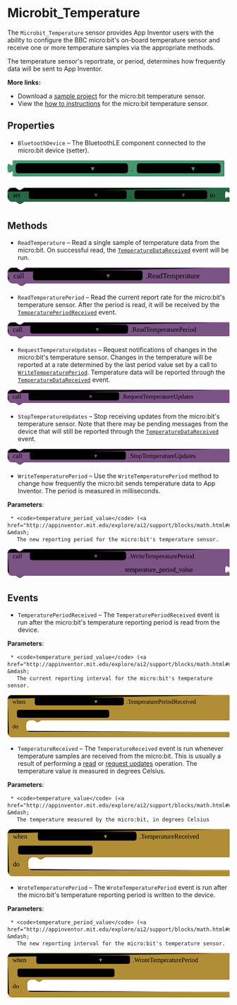 # Microbit\_Temperature

The <code>Microbit_Temperature</code> sensor provides App Inventor users with the ability to configure the BBC micro:bit's on-board temperature sensor and receive one or more temperature samples via the appropriate methods.<br>

The temperature sensor's reportrate, or period, determines how frequently data will be sent to App Inventor.<br>

<strong>More links:</strong><ul><li>Download a <a href='http://iot.appinventor.mit.edu/assets/samples/MicrobitTemperature.aia' target='_blank'>sample project</a> for the micro:bit temperature sensor.</li><li>View the <a href='http://iot.appinventor.mit.edu/assets/howtos/MIT_App_Inventor_Microbit_Temperature.pdf' target='_blank'>how to instructions</a> for the micro:bit temperature sensor.</li></ul>

## Properties

+ <a name="BluetoothDevice"></a>`BluetoothDevice` – The BluetoothLE component connected to the micro:bit device (setter).


![get Microbit_Temperature1 BluetoothDevice ](blocks/Microbit_Temperature.BluetoothDevice_getter.svg)


![set Microbit_Temperature1 BluetoothDevice  to](blocks/Microbit_Temperature.BluetoothDevice_setter.svg)

## Methods

+ <a name="ReadTemperature"></a>`ReadTemperature` – Read a single sample of temperature data from the micro:bit. On successful read, the
 <a href="#TemperatureDataReceived"><code>TemperatureDataReceived</code></a> event will be run.

![call Microbit_Temperature1 ReadTemperature](blocks/Microbit_Temperature.ReadTemperature.svg)

+ <a name="ReadTemperaturePeriod"></a>`ReadTemperaturePeriod` – Read the current report rate for the micro:bit's temperature sensor. After the period is read,
 it will be received by the
 <a href="#TemperaturePeriodReceived"><code>TemperaturePeriodReceived</code></a> event.

![call Microbit_Temperature1 ReadTemperaturePeriod](blocks/Microbit_Temperature.ReadTemperaturePeriod.svg)

+ <a name="RequestTemperatureUpdates"></a>`RequestTemperatureUpdates` – Request notifications of changes in the micro:bit's temperature sensor. Changes in the
 temperature will be reported at a rate determined by the last period value set by a call to
 <a href="#WriteTemperaturePeriod"><code>WriteTemperaturePeriod</code></a>. Temperature data
 will be reported through the
 <a href="#TemperatureDataReceived"><code>TemperatureDataReceived</code></a> event.

![call Microbit_Temperature1 RequestTemperatureUpdates](blocks/Microbit_Temperature.RequestTemperatureUpdates.svg)

+ <a name="StopTemperatureUpdates"></a>`StopTemperatureUpdates` – Stop receiving updates from the micro:bit's temperature sensor. Note that there may be
 pending messages from the device that will still be reported through the
 <a href="#TemperatureDataReceived"><code>TemperatureDataReceived</code></a> event.

![call Microbit_Temperature1 StopTemperatureUpdates](blocks/Microbit_Temperature.StopTemperatureUpdates.svg)

+ <a name="WriteTemperaturePeriod"></a>`WriteTemperaturePeriod` – Use the <code>WriteTemperaturePeriod</code> method to change how frequently the micro:bit sends
 temperature data to App Inventor. The period is measured in milliseconds.

 __Parameters__:

     * <code>temperature_period_value</code> (<a href="http://appinventor.mit.edu/explore/ai2/support/blocks/math.html#number">_number_</a>) &mdash;
       The new reporting period for the micro:bit's temperature sensor.

![call Microbit_Temperature1 WriteTemperaturePeriodtemperature_period_value](blocks/Microbit_Temperature.WriteTemperaturePeriod.svg)

## Events

+ <a name="TemperaturePeriodReceived"></a>`TemperaturePeriodReceived` – The <code>TemperaturePeriodReceived</code> event is run after the micro:bit's temperature
 reporting period is read from the device.

 __Parameters__:

     * <code>temperature_period_value</code> (<a href="http://appinventor.mit.edu/explore/ai2/support/blocks/math.html#number">_number_</a>) &mdash;
       The current reporting interval for the micro:bit's temperature sensor.

![when Microbit_Temperature1 TemperaturePeriodReceived temperature_period_value do](blocks/Microbit_Temperature.TemperaturePeriodReceived.svg)

+ <a name="TemperatureReceived"></a>`TemperatureReceived` – The <code>TemperatureReceived</code> event is run whenever temperature samples are received
 from the micro:bit. This is usually a result of performing a
 <a href="#ReadTemperature">read</a> or <a href="#RequestTemperatureUpdates">request updates</a>
 operation. The temperature value is measured in degrees Celsius.

 __Parameters__:

     * <code>temperature_value</code> (<a href="http://appinventor.mit.edu/explore/ai2/support/blocks/math.html#number">_number_</a>) &mdash;
       The temperature measured by the micro:bit, in degrees Celsius

![when Microbit_Temperature1 TemperatureReceived temperature_value do](blocks/Microbit_Temperature.TemperatureReceived.svg)

+ <a name="WroteTemperaturePeriod"></a>`WroteTemperaturePeriod` – The <code>WroteTemperaturePeriod</code> event is run after the micro:bit's temperature
 reporting period is written to the device.

 __Parameters__:

     * <code>temperature_period_value</code> (<a href="http://appinventor.mit.edu/explore/ai2/support/blocks/math.html#number">_number_</a>) &mdash;
       The new reporting interval for the micro:bit's temperature sensor.

![when Microbit_Temperature1 WroteTemperaturePeriod temperature_period_value do](blocks/Microbit_Temperature.WroteTemperaturePeriod.svg)



